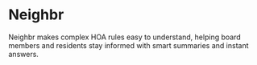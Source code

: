 # Neighbr
Neighbr makes complex HOA rules easy to understand, helping board members and residents stay informed with smart summaries and instant answers.
